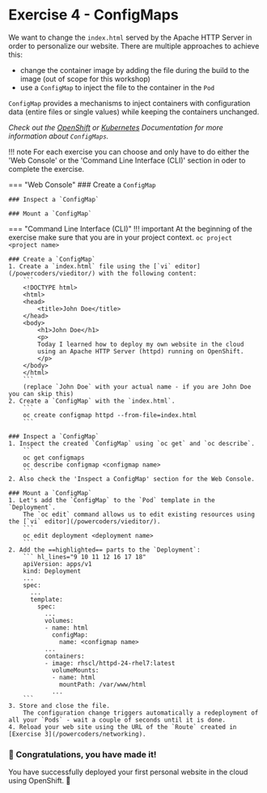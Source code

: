 # Exercise 4 - ConfigMaps

We want to change the `index.html` served by the Apache HTTP Server in order to personalize our website.
There are multiple approaches to achieve this:

- change the container image by adding the file during the build to the image (out of scope for this workshop)
- use a `ConfigMap` to inject the file to the container in the `Pod`

`ConfigMap` provides a mechanisms to inject containers with configuration data (entire files or single values) while keeping the containers unchanged. 

_Check out the [OpenShift](https://docs.openshift.com/container-platform/4.5/builds/builds-configmaps.html) or [Kubernetes](https://kubernetes.io/docs/concepts/configuration/configmap/) Documentation for more information about `ConfigMaps`._

!!! note
    For each exercise you can choose and only have to do either the 'Web Console' or the 'Command Line 
    Interface (CLI)' section in oder to complete the exercise.

=== "Web Console"
    ### Create a `ConfigMap`

    ### Inspect a `ConfigMap`

    ### Mount a `ConfigMap`

=== "Command Line Interface (CLI)"
    !!! important
        At the beginning of the exercise make sure that you are in your project context. 
        ```
        oc project <project name> 
        ```

    ### Create a `ConfigMap`
    1. Create a `index.html` file using the [`vi` editor](/powercoders/vieditor/) with the following content:
        ```
        <!DOCTYPE html>
        <html>
        <head>
            <title>John Doe</title>
        </head>
        <body>
            <h1>John Doe</h1>
            <p>
            Today I learned how to deploy my own website in the cloud
            using an Apache HTTP Server (httpd) running on OpenShift.
            </p>
        </body>
        </html>
        ```
        (replace `John Doe` with your actual name - if you are John Doe you can skip this)
    2. Create a `ConfigMap` with the `index.html`.
        ```
        oc create configmap httpd --from-file=index.html
        ```
    
    ### Inspect a `ConfigMap`
    1. Inspect the created `ConfigMap` using `oc get` and `oc describe`.
        ```
        oc get configmaps
        oc describe configmap <configmap name>
        ```
    2. Also check the 'Inspect a ConfigMap' section for the Web Console.

    ### Mount a `ConfigMap`
    1. Let's add the `ConfigMap` to the `Pod` template in the `Deployment`.
        The `oc edit` command allows us to edit existing resources using the [`vi` editor](/powercoders/vieditor/).
        ```
        oc edit deployment <deployment name>
        ```
    2. Add the ==highlighted== parts to the `Deployment`:
        ``` hl_lines="9 10 11 12 16 17 18"
        apiVersion: apps/v1
        kind: Deployment
        ...
        spec:
          ...
          template:
            spec:
              ...
              volumes:
              - name: html
                configMap:
                  name: <configmap name> 
              ...
              containers:
              - image: rhscl/httpd-24-rhel7:latest
                volumeMounts:
                - name: html
                  mountPath: /var/www/html
                ...
        ```
    3. Store and close the file.
        The configuration change triggers automatically a redeployment of all your `Pods` - wait a couple of seconds until it is done.
    4. Reload your web site using the URL of the `Route` created in [Exercise 3](/powercoders/networking).


### **🎉 Congratulations, you have made it!**
You have successfully deployed your first personal website in the cloud using OpenShift. 👏